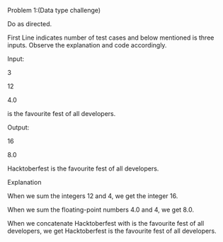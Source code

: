 Problem 1:(Data type challenge)

Do as directed.

First Line indicates number of test cases and below mentioned is three inputs. 
Observe the explanation and code accordingly.

Input:

3 

12

4.0

is the favourite fest of all developers.

Output:

16

8.0

Hacktoberfest is the favourite fest of all developers.

Explanation

When we sum the integers 12 and 4, we get the integer 16.

When we sum the floating-point numbers 4.0 and 4, we get 8.0.

When we concatenate Hacktoberfest with is the favourite fest of all developers, 
we get Hacktoberfest is the favourite fest of all developers.


